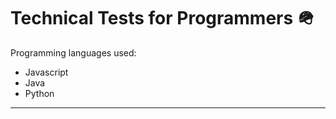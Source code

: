 # Technical Tests for Programmers :military_helmet:

Programming languages used:

- Javascript
- Java
- Python

---